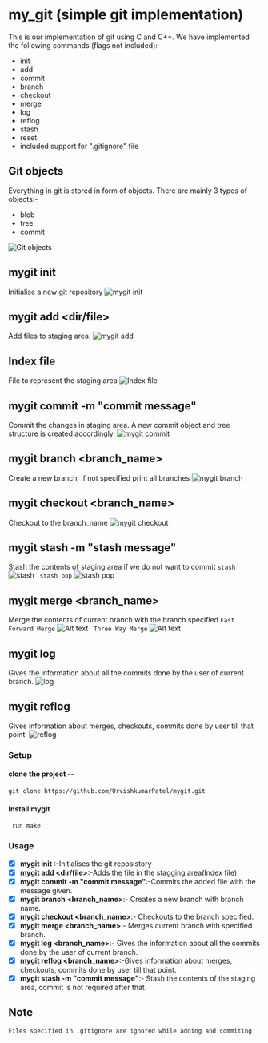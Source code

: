 # my_git (simple git implementation)

This is our implementation of git using C and C++. 
We have implemented the following commands (flags not included):-

- init
- add
- commit
- branch
- checkout
- merge
- log
- reflog
- stash
- reset
- included support for ".gitignore" file

## Git objects
Everything in git is stored in form of objects.
There are mainly 3 types of objects:-

- blob
- tree
- commit

![Git objects](img/0005.jpg "Git objects")

## **mygit** init
Initialise a new git repository 
![mygit init](img/0007.jpg "mygit init")

## **mygit** add <dir/file>
Add files to staging area.
![mygit add](img/0008.jpg "mygit add")

## Index file
File to represent the staging area
![Index file](img/0009.jpg "Index file")

## **mygit** commit -m "commit message"
Commit the changes in staging area. A new commit object and tree structure is created accordingly.
![mygit commit](img/0012.jpg "mygit commit")

## **mygit** branch <branch_name>
Create a new branch, if not specified print all branches
![mygit branch](img/0014.jpg "mygit branch")
## **mygit** checkout <branch_name>
Checkout to the branch_name
![mygit checkout](img/0016.jpg "mygit commit")
## **mygit** stash -m "stash message"
Stash the contents of staging area if we do not want to commit
``` stash ```
![stash](img/0018.jpg "stash")
``` stash pop```
![stash pop](img/0019.jpg "stash pop")

## **mygit** merge <branch_name>
Merge the contents of current branch with the branch specified
```Fast Forward Merge```
![Alt text](img/0021.jpg "fast forward merge")
``` Three Way Merge```
![Alt text](img/0023.jpg "Three way merge")
## **mygit** log 
Gives the information about all the commits done by the user of current branch.
![log](img/0025.jpg "log")
## **mygit** reflog
Gives information about merges, checkouts, commits done by user till that point.
![reflog](img/0026.jpg "reflog")


### Setup
#### clone the project --
```
git clone https://github.com/UrvishkumarPatel/mygit.git
```
#### Install **mygit** 
```
 run make
```


### Usage

-  [x] **mygit init** :-Initialises the git reposistory
-  [x] **mygit add <dir/file>**:-Adds the file in the stagging area(Index file)
-  [x] **mygit commit -m "commit message"**:-Commits the added file with the message given.
-  [x] **mygit branch <branch_name>**:- Creates a new branch with branch name.
-  [x] **mygit checkout <branch_name>**:- Checkouts to the branch specified.
-  [x] **mygit merge <branch_name>**:- Merges current branch with specified branch.
-  [x] **mygit log <branch_name>**:- Gives the information about all the commits done by the user of current branch.
-  [x] **mygit reflog <branch_name>**:-Gives information about merges, checkouts, commits done by user till that point.
-  [x] **mygit stash -m "commit message"**:- Stash the contents of the staging area, commit is not required after that.

## Note
```
Files specified in .gitignore are ignored while adding and commiting
```
